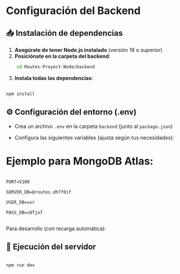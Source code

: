 # Configuración del Backend

## 📥 Instalación de dependencias
1. **Asegúrate de tener Node.js instalado** (versión 18 o superior)
2. **Posiciónate en la carpeta del backend**:
```bash
	cd Routes-Proyect-Node/backend
```
3.  **Instala todas las dependencias**:
    

```bash

npm install
```

## ⚙️ Configuración del entorno (.env)

-   Crea un archivo  `.env`  en la carpeta  `backend`  (junto al  `package.json`)
    
-   Configura las siguientes variables (ajusta según tus necesidades):
    
# Ejemplo para MongoDB Atlas:
```env

PORT=5100

SERVER_DB=@routes.dh7f0if

USER_DB=usr

PASS_DB=u9Tjo7


```
Para desarrollo (con recarga automática):
## 🚀 Ejecución del servidor
```bash

npm run dev
